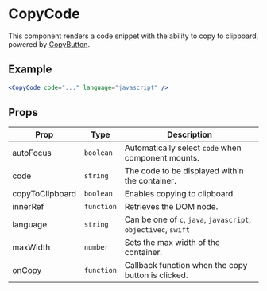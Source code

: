 # CopyCode

This component renders a code snippet with the ability to copy to clipboard, powered by [CopyButton](../CopyButton).

## Example

```jsx
<CopyCode code="..." language="javascript" />
```

## Props

| Prop            | Type       | Description                                                    |
| --------------- | ---------- | -------------------------------------------------------------- |
| autoFocus       | `boolean`  | Automatically select `code` when component mounts.             |
| code            | `string`   | The code to be displayed within the container.                 |
| copyToClipboard | `boolean`  | Enables copying to clipboard.                                  |
| innerRef        | `function` | Retrieves the DOM node.                                        |
| language        | `string`   | Can be one of `c`, `java`, `javascript`, `objectivec`, `swift` |
| maxWidth        | `number`   | Sets the max width of the container.                           |
| onCopy          | `function` | Callback function when the copy button is clicked.             |
